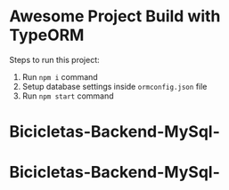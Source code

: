 # Awesome Project Build with TypeORM

Steps to run this project:

1. Run `npm i` command
2. Setup database settings inside `ormconfig.json` file
3. Run `npm start` command
# Bicicletas-Backend-MySql-
# Bicicletas-Backend-MySql-

